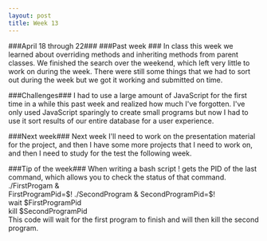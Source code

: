 ```yaml
---
layout: post
title: Week 13
---
```


###April 18 through 22###
###Past week ###
In class this week we learned about overriding methods and inheriting methods from parent classes. We  finished the search over the weekend, which left very little to work on during the week. There were still some things that we had to sort out during the week but we got it working and submitted on time. 

###Challenges###
I had to use a large amount of JavaScript for the first time in a while this past week and realized how much I've forgotten. I've only used JavaScript sparingly to create small programs but now I had to use it sort results of our entire database for a  user experience. 

###Next week###
Next week I'll need to work on the presentation material for the project, and then I have some more projects that I need to work on, and then I need to study for the test the following week.

###Tip of the week###
When writing a bash script ! gets the PID of the last command, which allows you to check the status of that command.       
./FirstProgam &     
FirstProgramPid=$!     
./SecondProgram &     
SecondProgramPid=$!     
wait $FirstProgramPid      
kill $SecondProgramPid     
This code will wait for the first program to finish and will then kill the second program.      

